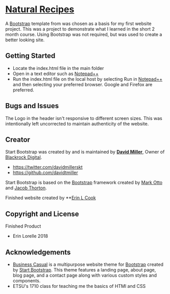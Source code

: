 # [Natural Recipes](http://github/erinlorelle/naturalrecipes) 

A [Bootstrap](http://getbootstrap.com/) template from  was chosen as a basis for my first website project.  This was a project to demonstrate what I learned in the short 2 month course.  Using Bootstrap was not required, but was used to create a better looking site.

## Getting Started

* Locate the index.html file in the main folder
* Open in a text editor such as [Notepad++](https://notepad-plus-plus.org/)
* Run the index.html file on the local host by selecting Run in [Notepad++](https://notepad-plus-plus.org/) and then selecting your preferred browser.  Google and Firefox are preferred.

## Bugs and Issues

The Logo in the header isn't responsive to different screen sizes.  This was intentionally left uncorrected to maintain authenticity of the website.  

## Creator

Start Bootstrap was created by and is maintained by **[David Miller](http://davidmiller.io/)**, Owner of [Blackrock Digital](http://blackrockdigital.io/).

* https://twitter.com/davidmillerskt
* https://github.com/davidtmiller

Start Bootstrap is based on the [Bootstrap](http://getbootstrap.com/) framework created by [Mark Otto](https://twitter.com/mdo) and [Jacob Thorton](https://twitter.com/fat).

Finished website created by **[Erin L Cook](http://erinlorelle.com)

## Copyright and License

Finished Product
* Erin Lorelle 2018

## Acknowledgements
* [Business Casual](http://startbootstrap.com/template-overviews/business-casual/) is a multipurpose website theme for [Bootstrap](http://getbootstrap.com/) created by [Start Bootstrap](http://startbootstrap.com/). This theme features a landing page, about page, blog page, and a contact page along with various custom styles and components.
* ETSU's 1710 class for teaching me the basics of HTMl and CSS
